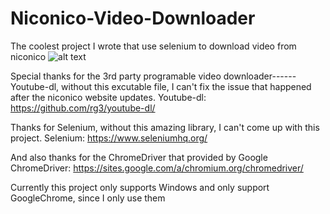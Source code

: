# Niconico-Video-Downloader
The coolest project I wrote that use selenium to download video from niconico
![alt text](https://upload.wikimedia.org/wikipedia/de/c/ce/NicoNicoDouga-Logo-Vector.svg)

Special thanks for the 3rd party programable video downloader------Youtube-dl,
without this excutable file, I can't fix the issue that happened after the niconico website updates.
Youtube-dl: https://github.com/rg3/youtube-dl/

Thanks for Selenium, without this amazing library, I can't come up with this project.
Selenium: https://www.seleniumhq.org/

And also thanks for the ChromeDriver that provided by Google
ChromeDriver: https://sites.google.com/a/chromium.org/chromedriver/

Currently this project only supports Windows and only support GoogleChrome, since I only use them
